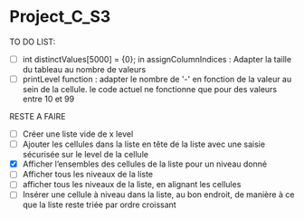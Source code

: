 # Project_C_S3

TO DO LIST:

- [ ] int distinctValues[5000] = {0}; in assignColumnIndices : Adapter la taille du tableau au nombre de valeurs
- [ ] printLevel function : adapter le nombre de '-' en fonction de la valeur au sein de la cellule. le code actuel ne fonctionne que pour des valeurs entre 10 et 99

RESTE A FAIRE

- [ ] Créer une liste vide de x level
- [ ] Ajouter les cellules dans la liste en tête de la liste avec une saisie sécurisée sur le level de la cellule
- [x] Afficher l’ensembles des cellules de la liste pour un niveau donné
- [ ] Afficher tous les niveaux de la liste
- [ ] afficher tous les niveaux de la liste, en alignant les cellules
- [ ] Insérer une cellule à niveau dans la liste, au bon endroit, de manière à ce que la liste reste triée par ordre croissant
